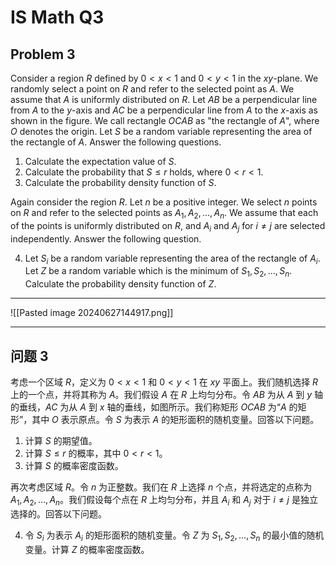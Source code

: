 # IS Math Q3

## Problem 3

Consider a region $R$ defined by $0 < x < 1$ and $0 < y < 1$ in the $xy$-plane. We randomly select a point on $R$ and refer to the selected point as $A$. We assume that $A$ is uniformly distributed on $R$. Let $AB$ be a perpendicular line from $A$ to the $y$-axis and $AC$ be a perpendicular line from $A$ to the $x$-axis as shown in the figure. We call rectangle $OCAB$ as "the rectangle of $A$", where $O$ denotes the origin. Let $S$ be a random variable representing the area of the rectangle of $A$. Answer the following questions.

1. Calculate the expectation value of $S$.
2. Calculate the probability that $S \leq r$ holds, where $0 < r < 1$.
3. Calculate the probability density function of $S$.

Again consider the region $R$. Let $n$ be a positive integer. We select $n$ points on $R$ and refer to the selected points as $A_1, A_2, \ldots, A_n$. We assume that each of the points is uniformly distributed on $R$, and $A_i$ and $A_j$ for $i \neq j$ are selected independently. Answer the following question.

4. Let $S_i$ be a random variable representing the area of the rectangle of $A_i$. Let $Z$ be a random variable which is the minimum of $S_1, S_2, \ldots, S_n$. Calculate the probability density function of $Z$.

---

![[Pasted image 20240627144917.png]]

---

## 问题 3

考虑一个区域 $R$，定义为 $0 < x < 1$ 和 $0 < y < 1$ 在 $xy$ 平面上。我们随机选择 $R$ 上的一个点，并将其称为 $A$。我们假设 $A$ 在 $R$ 上均匀分布。令 $AB$ 为从 $A$ 到 $y$ 轴的垂线，$AC$ 为从 $A$ 到 $x$ 轴的垂线，如图所示。我们称矩形 $OCAB$ 为“$A$ 的矩形”，其中 $O$ 表示原点。令 $S$ 为表示 $A$ 的矩形面积的随机变量。回答以下问题。

1. 计算 $S$ 的期望值。
2. 计算 $S \leq r$ 的概率，其中 $0 < r < 1$。
3. 计算 $S$ 的概率密度函数。

再次考虑区域 $R$。令 $n$ 为正整数。我们在 $R$ 上选择 $n$ 个点，并将选定的点称为 $A_1, A_2, \ldots, A_n$。我们假设每个点在 $R$ 上均匀分布，并且 $A_i$ 和 $A_j$ 对于 $i \neq j$ 是独立选择的。回答以下问题。

4. 令 $S_i$ 为表示 $A_i$ 的矩形面积的随机变量。令 $Z$ 为 $S_1, S_2, \ldots, S_n$ 的最小值的随机变量。计算 $Z$ 的概率密度函数。
